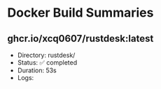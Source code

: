 # Docker Build Summaries

## ghcr.io/xcq0607/rustdesk:latest
- Directory: rustdesk/
- Status: ✅ completed
- Duration: 53s
- Logs: 
```
```

